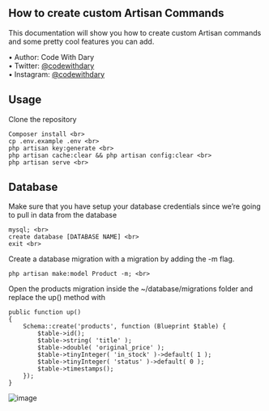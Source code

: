 ## How to create custom Artisan Commands

This documentation will show you how to create custom Artisan commands and some pretty cool features you can add.

•	Author: Code With Dary <br>
•	Twitter: [@codewithdary](https://twitter.com/codewithdary) <br>
•	Instagram: [@codewithdary](https://www.instagram.com/codewithdary/) <br>

## Usage <br>
Clone the repository <br>
```
Composer install <br>
cp .env.example .env <br>
php artisan key:generate <br>
php artisan cache:clear && php artisan config:clear <br>
php artisan serve <br>
```

## Database <br>

Make sure that you have setup your database credentials since we’re going to pull in data from the database <br>
```
mysql; <br>
create database [DATABASE NAME] <br>
exit <br>
```

Create a database migration with a migration by adding the -m flag.
```
php artisan make:model Product -m; <br>
```

Open the products migration inside the ~/database/migrations folder and replace the up() method with
```
public function up()
{
    Schema::create('products', function (Blueprint $table) {
        $table->id();
        $table->string( 'title' );
        $table->double( 'original_price' );
        $table->tinyInteger( 'in_stock' )->default( 1 );
        $table->tinyInteger( 'status' )->default( 0 );
        $table->timestamps();
    });
}
```
![image](https://user-images.githubusercontent.com/63154066/127561540-3e079bbe-be2a-4f29-93de-b155031df1f2.png)

